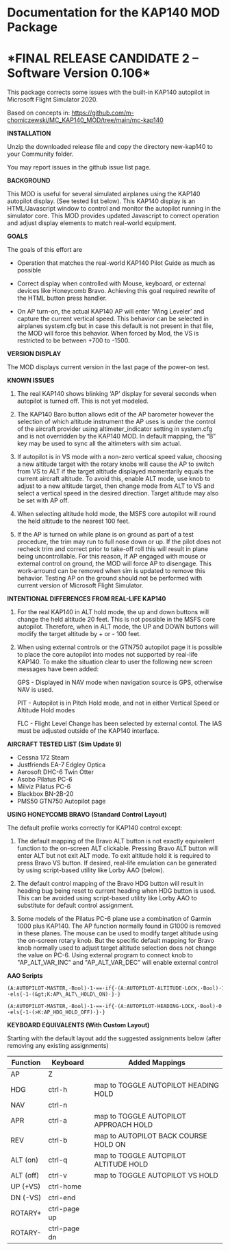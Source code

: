 Documentation for the KAP140 MOD Package
========================================

\*FINAL RELEASE CANDIDATE 2 – Software Version 0.106\*
===========================================

This package corrects some issues with the built-in KAP140 autopilot in
<span class="underline">Microsoft Flight Simulator 2020</span>. 

Based on concepts in:
<https://github.com/m-chomiczewski/MC_KAP140_MOD/tree/main/mc-kap140>

**INSTALLATION**

Unzip the downloaded release file and copy the directory new-kap140 to
your Community folder.

You may report issues in the github issue list page.

**BACKGROUND**

This MOD is useful for several simulated airplanes using the KAP140
autopilot display. (See tested list below). This KAP140 display is an
HTML/Javascript window to control and monitor the autopilot running in
the simulator core. This MOD provides updated Javascript to correct
operation and adjust display elements to match real-world equipment.

**GOALS**

The goals of this effort are

-   Operation that matches the real-world KAP140 Pilot Guide as much as
    possible

-   Correct display when controlled with Mouse, keyboard, or external
    devices like Honeycomb Bravo. Achieving this goal required rewrite
    of the HTML button press handler.

-   On AP turn-on, the actual KAP140 AP will enter ‘Wing Leveler’ and
    capture the current vertical speed. This behavior can be selected in
    airplanes system.cfg but in case this default is not present in that
    file, the MOD will force this behavior. When forced by Mod, the VS
    is restricted to be between +700 to -1500.

**VERSION DISPLAY**

The MOD displays current version in the last page of the power-on
test.

**KNOWN ISSUES**

1.  The real KAP140 shows blinking ‘AP’ display for several seconds when
    autopilot is turned off. This is not yet modeled.

2.  The KAP140 Baro button allows edit of the AP barometer however the
    selection of which altitude instrument the AP uses is under the
    control of the aircraft provider using altimeter\_indicator setting
    in system.cfg and is not overridden by the KAP140 MOD. In default
    mapping, the “B” key may be used to sync all the altimeters with sim
    actual.

3.  If autopilot is in VS mode with a non-zero vertical speed value,
    choosing a new altitude target with the rotary knobs will cause the
    AP to switch from VS to ALT if the target altitude displayed
    momentarily equals the current aircraft altitude. To avoid this,
    enable ALT mode, use knob to adjust to a new altitude target, then
    change mode from ALT to VS and select a vertical speed in the
    desired direction. Target altitude may also be set with AP off.

4.  When selecting altitude hold mode, the MSFS core autopilot will
    round the held altitude to the nearest 100 feet.

5.  If the AP is turned on while plane is on ground as part of
    a test procedure, the trim may run to full nose down or up. If the pilot
    does not recheck trim and correct prior to take-off roll this will
    result in plane being uncontrollable. For this reason, If
    AP engaged with mouse or external control on ground, the MOD will force AP 
    to disengage. This work-arround can be removed when sim is updated to
    remove this behavior. 
    Testing AP on the ground should not be performed with current version
    of Microsoft Flight Simulator.


**INTENTIONAL DIFFERENCES FROM REAL-LIFE KAP140**

1.  For the real KAP140 in ALT hold mode, the up and down buttons will
    change the held altitude 20 feet. This is not possible in the MSFS
    core autopilot. Therefore, when in ALT mode, the UP and DOWN buttons will modify
    the target altitude by + or - 100 feet.

2.  When using external controls or the GTN750 autopilot page it is possible to place
    the core autopilot into modes not supported by real-life KAP140. To make the situation
    clear to user the following new screen messages have been added:

    GPS - Displayed in NAV mode when navigation source is GPS, otherwise NAV is used.

    PIT - Autopilot is in Pitch Hold mode, and not in either Vertical Speed or Altitude Hold modes

    FLC - Flight Level Change has been selected by external contol. The IAS must be adjusted outside of the KAP140 interface.


**AIRCRAFT TESTED LIST (Sim Update 9)**

- Cessna 172 Steam
- Justfriends EA-7 Edgley Optica
- Aerosoft DHC-6 Twin Otter
- Asobo Pilatus PC-6
- Milviz Pilatus PC-6
- Blackbox BN-2B-20
- PMS50 GTN750 Autopilot page

**USING HONEYCOMB BRAVO (Standard Control Layout)**

The default profile works correctly for KAP140 control except:

1. The default mapping of the Bravo ALT button is not exactly equivalent
function to the on-screen ALT clickable. Pressing Bravo ALT button will
enter ALT but not exit ALT mode. To exit altitude hold it is required to
press Bravo VS button. If desired, real-life emulation can be generated by 
using script-based utility like Lorby AAO (below).

2. The default control mapping of the Bravo HDG button will result in
heading bug being reset to current heading when HDG button is used. This
can be avoided using script-based utility like Lorby AAO to substitute
for default control assignment.

3. Some models of the Pilatus PC-6 plane use a combination of Garmin 1000
plus KAP140. The AP function normally found in G1000 is removed in these
planes. The mouse can be used to modify target altitude using the
on-screen rotary knob. But the specific default mapping for Bravo knob
normally used to adjust target altitude selection does not change the
value on PC-6. Using external program to connect knob to "AP_ALT_VAR_INC"
and "AP_ALT_VAR_DEC" will enable external control 

**AAO Scripts**

```
(A:AUTOPILOT·MASTER,·Bool)·1·==·if{·(A:AUTOPILOT·ALTITUDE·LOCK,·Bool)·1·==·if{·1·(&gt;K:AP\_PANEL\_VS\_ON)·}·els{·1·(&gt;K:AP\_ALT\_HOLD\_ON)·}·}

(A:AUTOPILOT·MASTER,·Bool)·1·==·if{·(A:AUTOPILOT·HEADING·LOCK,·Bool)·0·==·if{·1·(>K:AP_HDG_HOLD_ON)·}·els{·1·(>K:AP_HDG_HOLD_OFF)·}·}
```

**KEYBOARD EQUIVALENTS (With Custom Layout)**

Starting with the default layout add the suggested assignments below
(after removing any existing assignments)

|Function|Keyboard|Added Mappings|
|--------|--------|--------|
|AP|Z||
|HDG|ctrl-h|map to TOGGLE AUTOPILOT HEADING HOLD|
|NAV|ctrl-n||
|APR|ctrl-a|map to TOGGLE AUTOPILOT APPROACH HOLD|
|REV|ctrl-b|map to AUTOPILOT BACK COURSE HOLD ON|
|ALT (on)|ctrl-q|map to TOGGLE AUTOPILOT ALTITUDE HOLD|
|ALT (off)|ctrl-v|map to TOGGLE AUTOPILOT VS HOLD|
|UP (+VS)|ctrl-home||
|DN (-VS)|ctrl-end||
|ROTARY+|ctrl-page up||
|ROTARY-|ctrl-page dn||
